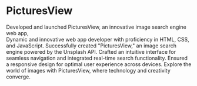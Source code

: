 # PicturesView
Developed and launched PicturesView, an innovative image search engine web app,<br>
Dynamic and innovative web app developer with proficiency in HTML, CSS, and JavaScript. Successfully created "PicturesView," an image search engine powered by the Unsplash API. Crafted an intuitive interface for seamless navigation and integrated real-time search functionality. Ensured a responsive design for optimal user experience across devices. Explore the world of images with PicturesView, where technology and creativity converge.


